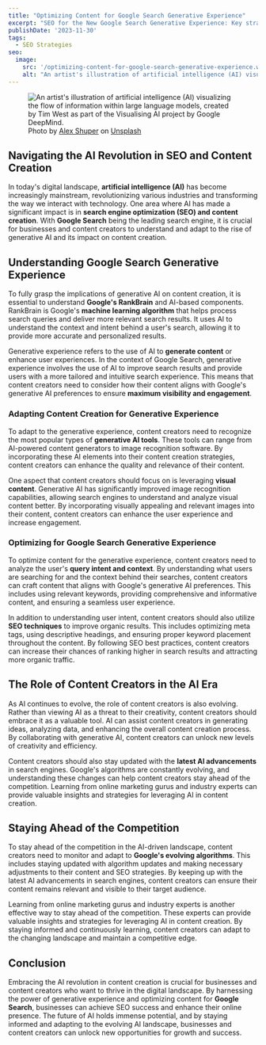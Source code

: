 ```yaml
---
title: "Optimizing Content for Google Search Generative Experience"
excerpt: "SEO for the New Google Search Generative Experience: Key strategies for optimizing AI-driven content creation and staying ahead in digital marketing."
publishDate: '2023-11-30'
tags:
  - SEO Strategies
seo:
  image:
    src: '/optimizing-content-for-google-search-generative-experience.webp'
    alt: "An artist's illustration of artificial intelligence (AI) visualizing the flow of information within large language models, created by Tim West as part of the Visualising AI project by Google DeepMind."
---
```


<figure>
  <img id="cover-img" src="/optimizing-content-for-google-search-generative-experience.webp" alt="An artist's illustration of artificial intelligence (AI) visualizing the flow of information within large language models, created by Tim West as part of the Visualising AI project by Google DeepMind.">
  <figcaption>Photo by <a href="https://unsplash.com/@alexshuperart?utm_content=creditCopyText&amp;utm_medium=referral&amp;utm_source=unsplash">Alex Shuper</a> on <a href="https://unsplash.com/photos/a-picture-of-a-woman-with-a-dumbbell-in-her-hand-l2nJZnXxkx4?utm_content=creditCopyText&amp;utm_medium=referral&amp;utm_source=unsplash">Unsplash</a></figcaption>
</figure>

## Navigating the AI Revolution in SEO and Content Creation

In today's digital landscape, **artificial intelligence (AI)** has become increasingly mainstream, revolutionizing various industries and transforming the way we interact with technology. One area where AI has made a significant impact is in **search engine optimization (SEO) and content creation**. With **Google Search** being the leading search engine, it is crucial for businesses and content creators to understand and adapt to the rise of generative AI and its impact on content creation.

## Understanding Google Search Generative Experience

To fully grasp the implications of generative AI on content creation, it is essential to understand **Google's RankBrain** and AI-based components. RankBrain is Google's **machine learning algorithm** that helps process search queries and deliver more relevant search results. It uses AI to understand the context and intent behind a user's search, allowing it to provide more accurate and personalized results.

Generative experience refers to the use of AI to **generate content** or enhance user experiences. In the context of Google Search, generative experience involves the use of AI to improve search results and provide users with a more tailored and intuitive search experience. This means that content creators need to consider how their content aligns with Google's generative AI preferences to ensure **maximum visibility and engagement**.

### Adapting Content Creation for Generative Experience

To adapt to the generative experience, content creators need to recognize the most popular types of **generative AI tools**. These tools can range from AI-powered content generators to image recognition software. By incorporating these AI elements into their content creation strategies, content creators can enhance the quality and relevance of their content.

One aspect that content creators should focus on is leveraging **visual content**. Generative AI has significantly improved image recognition capabilities, allowing search engines to understand and analyze visual content better. By incorporating visually appealing and relevant images into their content, content creators can enhance the user experience and increase engagement.

### Optimizing for Google Search Generative Experience

To optimize content for the generative experience, content creators need to analyze the user's **query intent and context**. By understanding what users are searching for and the context behind their searches, content creators can craft content that aligns with Google's generative AI preferences. This includes using relevant keywords, providing comprehensive and informative content, and ensuring a seamless user experience.

In addition to understanding user intent, content creators should also utilize **SEO techniques** to improve organic results. This includes optimizing meta tags, using descriptive headings, and ensuring proper keyword placement throughout the content. By following SEO best practices, content creators can increase their chances of ranking higher in search results and attracting more organic traffic.

## The Role of Content Creators in the AI Era

As AI continues to evolve, the role of content creators is also evolving. Rather than viewing AI as a threat to their creativity, content creators should embrace it as a valuable tool. AI can assist content creators in generating ideas, analyzing data, and enhancing the overall content creation process. By collaborating with generative AI, content creators can unlock new levels of creativity and efficiency.

Content creators should also stay updated with the **latest AI advancements** in search engines. Google's algorithms are constantly evolving, and understanding these changes can help content creators stay ahead of the competition. Learning from online marketing gurus and industry experts can provide valuable insights and strategies for leveraging AI in content creation.

## Staying Ahead of the Competition

To stay ahead of the competition in the AI-driven landscape, content creators need to monitor and adapt to **Google's evolving algorithms**. This includes staying updated with algorithm updates and making necessary adjustments to their content and SEO strategies. By keeping up with the latest AI advancements in search engines, content creators can ensure their content remains relevant and visible to their target audience.

Learning from online marketing gurus and industry experts is another effective way to stay ahead of the competition. These experts can provide valuable insights and strategies for leveraging AI in content creation. By staying informed and continuously learning, content creators can adapt to the changing landscape and maintain a competitive edge.

## Conclusion

Embracing the AI revolution in content creation is crucial for businesses and content creators who want to thrive in the digital landscape. By harnessing the power of generative experience and optimizing content for **Google Search**, businesses can achieve SEO success and enhance their online presence. The future of AI holds immense potential, and by staying informed and adapting to the evolving AI landscape, businesses and content creators can unlock new opportunities for growth and success.
